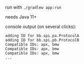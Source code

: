 run with `./gradlew app:run`

needs Java 11+

console output (on several clicks):
```
adding ID for bb.spi.pa.ProtocolA
adding ID for bb.spi.pb.ProtocolB
Compatible IDs: apx, bmw
Compatible IDs: apx, bmw
Compatible IDs: apx, bmw
...
```
